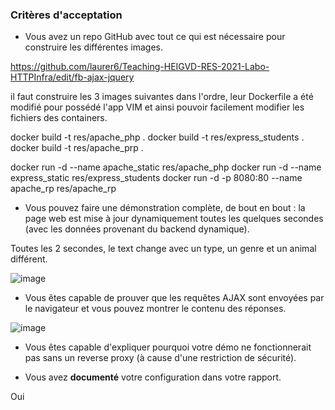 ### Critères d'acceptation

* Vous avez un repo GitHub avec tout ce qui est nécessaire pour construire les différentes images.

https://github.com/laurer6/Teaching-HEIGVD-RES-2021-Labo-HTTPInfra/edit/fb-ajax-jquery

il faut construire les 3 images suivantes dans l'ordre, leur Dockerfile a été modifié pour possédé l'app VIM et ainsi pouvoir facilement modifier les fichiers des containers.

docker build -t res/apache_php .
docker build -t res/express_students .
docker build -t res/apache_prp .

docker run -d --name apache_static res/apache_php
docker run -d --name express_static res/express_students
docker run -d -p 8080:80 --name apache_rp res/apache_rp

* Vous pouvez faire une démonstration complète, de bout en bout : la page web est mise à jour dynamiquement toutes les quelques secondes (avec les données provenant du backend dynamique).

Toutes les 2 secondes, le text change avec un type, un genre et un animal différent.

![image](https://user-images.githubusercontent.com/58049740/119982809-98507300-bfbf-11eb-9b69-abf4c248f42c.png)


* Vous êtes capable de prouver que les requêtes AJAX sont envoyées par le navigateur et vous pouvez montrer le contenu des réponses.

![image](https://user-images.githubusercontent.com/58049740/119982625-5de6d600-bfbf-11eb-8290-e2492ad3cb00.png)

* Vous êtes capable d'expliquer pourquoi votre démo ne fonctionnerait pas sans un reverse proxy (à cause d'une restriction de sécurité).



* Vous avez **documenté** votre configuration dans votre rapport.

Oui
